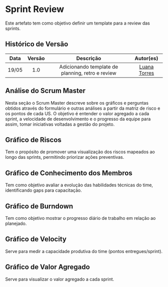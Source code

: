 # Sprint Review

Este artefato tem como objetivo definir um template para a review das sprints.

## Histórico de Versão
| Data | Versão | Descrição | Autor(es)|
|:----:|:------:|:---------:|:--------:|
| 19/05 | 1.0 | Adicionando template de planning, retro e review | [Luana Torres](https://github.com/luanatorress)|

## Análise do Scrum Master
Nesta seção o Scrum Master descreve sobre os gráficos e perguntas obtidos através do formulário e outras análises a partir da matriz de risco e os pontos de cada US.
O objetivo é entender o valor agregado a cada sprint, a velocidade de desenvolvimento e o progresso da equipe para assim, tomar iniciativas voltadas a gestão do projeto.

## Gráfico de Riscos

Tem o propósito de promover uma visualização dos riscos mapeados ao longo das sprints, permitindo priorizar ações preventivas.

## Gráfico de Conhecimento dos Membros

Tem como objetivo avaliar a evolução das habilidades técnicas do time, identificando gaps para capacitação.

## Gráfico de Burndown

Tem como objetivo mostrar o progresso diário de trabalho em relação ao planejado.

## Gráfico de Velocity

Serve para medir a capacidade produtiva do time (pontos entregues/sprint).

## Gráfico de Valor Agregado

Serve para visualizar o valor agregado a cada sprint.